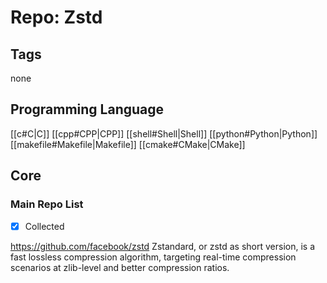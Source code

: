 # Repo: Zstd

## Tags
none
## Programming Language
[[c#C|C]] [[cpp#CPP|CPP]] [[shell#Shell|Shell]] [[python#Python|Python]] [[makefile#Makefile|Makefile]] [[cmake#CMake|CMake]] 
## Core

### Main Repo List

- [X] Collected

https://github.com/facebook/zstd
Zstandard, or zstd as short version, is a fast lossless compression algorithm, targeting real-time compression scenarios at zlib-level and better compression ratios.
